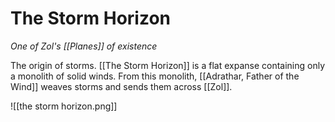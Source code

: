 # The Storm Horizon
*One of Zol's [[Planes]] of existence*

The origin of storms. [[The Storm Horizon]] is a flat expanse containing only a monolith of solid winds. From this monolith, [[Adrathar, Father of the Wind]] weaves storms and sends them across [[Zol]].

![[the storm horizon.png]]